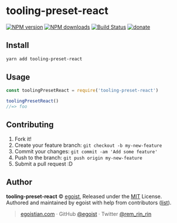 # tooling-preset-react

[![NPM version](https://img.shields.io/npm/v/tooling-preset-react.svg?style=flat)](https://npmjs.com/package/tooling-preset-react) [![NPM downloads](https://img.shields.io/npm/dm/tooling-preset-react.svg?style=flat)](https://npmjs.com/package/tooling-preset-react) [![Build Status](https://img.shields.io/circleci/project/egoist/tooling-preset-react/master.svg?style=flat)](https://circleci.com/gh/egoist/tooling-preset-react) [![donate](https://img.shields.io/badge/$-donate-ff69b4.svg?maxAge=2592000&style=flat)](https://github.com/egoist/donate)

## Install

```bash
yarn add tooling-preset-react
```

## Usage

```js
const toolingPresetReact = require('tooling-preset-react')

toolingPresetReact()
//=> foo
```

## Contributing

1. Fork it!
2. Create your feature branch: `git checkout -b my-new-feature`
3. Commit your changes: `git commit -am 'Add some feature'`
4. Push to the branch: `git push origin my-new-feature`
5. Submit a pull request :D


## Author

**tooling-preset-react** © [egoist](https://github.com/egoist), Released under the [MIT](./LICENSE) License.<br>
Authored and maintained by egoist with help from contributors ([list](https://github.com/egoist/tooling-preset-react/contributors)).

> [egoistian.com](https://egoistian.com) · GitHub [@egoist](https://github.com/egoist) · Twitter [@rem_rin_rin](https://twitter.com/rem_rin_rin)
